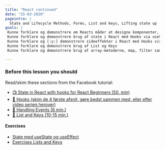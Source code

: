 ```yaml
---
title: "React continued"
date: "25-03-2020"
pageintro: |
  State and Lifecycle Methods, Forms, List and keys, Lifting state up
goals: |
 Kunne forklare og demonstrere om Reacts måder at designe komponenter, functionelle, med og uden hooks, [:y:]samt kort om Klasse Komponents
 Kunne forklare og demonstrere brug af state i React med Hooks via useState
 Kunne forklare og [:y:] demonstrere sideeffekter i React med Hooks vis useEffect
 Kunne forklare og demonstrere brug af List og Keys
 Kunne forklare og demonstrere brug af array-metoderne, map, filter samt [:r:] reduce i forbindelse med dynamiske React-sider

---
```

### Before this lesson you should

Read/skim these sections from the Facebook tutorial:
<!--BEGIN readings ##-->
- [:tv: State in React with hooks for React Beginners (50. min)](https://www.youtube.com/playlist?list=PLDbigcKhXkiWkiXPX8wyWZqG6PRjifjYk)
- [:book: Hooks (skim de 4 første afsnit, gøre bedst sammen med, eller efter video serien herover)](https://reactjs.org/docs/hooks-intro.html)
- [:book: Handling Events (6 min.)](https://reactjs.org/docs/handling-events.html)
- [:book: List and Keys (10-15 min.)](https://reactjs.org/docs/lists-and-keys.html)
<!--END readings ##-->
#### Exercises
<!--BEGIN exercises ##-->
- [State med useState og useEffect](https://docs.google.com/document/d/1rE6hdpT_NPC_Hbxlo0nRYJwde_fQDGOiSjauKGYWcdU/edit?usp=sharing)
- [Exercises Lists and Keys](https://docs.google.com/document/d/1VlfZly4e6ZnCWJrv1LYhSDQMnBZn3NsyH7VQNLxCOME/edit?usp=sharing) 

<!--END exercises ##-->

          